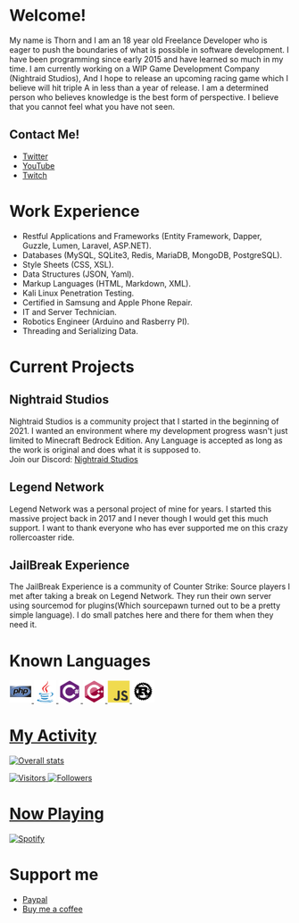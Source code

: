# Welcome!
My name is Thorn and I am an 18 year old Freelance Developer who is eager to push the boundaries of what is possible in software development. I have been programming since early 2015 and have learned so much in my time. I am currently working on a WIP Game Development Company (Nightraid Studios), And I hope to release an upcoming racing game which I believe will hit triple A in less than a year of release. I am a determined person who believes knowledge is the best form of perspective. I believe that you cannot feel what you have not seen.

## Contact Me!
- [Twitter](https://twitter.com/GuildedThorn)
- [YouTube](https://www.youtube.com/channel/UCH4Tj7S26r43FotOCY-L3fA)
- [Twitch](https://www.twitch.tv/xguildedthorn)

# Work Experience
- Restful Applications and Frameworks (Entity Framework, Dapper, Guzzle, Lumen, Laravel, ASP.NET).
- Databases (MySQL, SQLite3, Redis, MariaDB, MongoDB, PostgreSQL).
- Style Sheets (CSS, XSL).
- Data Structures (JSON, Yaml).
- Markup Languages (HTML, Markdown, XML).
- Kali Linux Penetration Testing.
- Certified in Samsung and Apple Phone Repair.
- IT and Server Technician.
- Robotics Engineer (Arduino and Rasberry PI).
- Threading and Serializing Data.

# Current Projects

## Nightraid Studios
Nightraid Studios is a community project that I started in the beginning of 2021. I wanted an environment where my development progress wasn't just limited to Minecraft Bedrock Edition. Any Language is accepted as long as the work is original and does what it is supposed to. \
Join our Discord: [Nightraid Studios](https://discord.nightraid.studio/)

## Legend Network
Legend Network was a personal project of mine for years. I started this massive project back in 2017 and I never though I would get this much support. I want to thank everyone who has ever supported me on this crazy rollercoaster ride.

## JailBreak Experience
The JailBreak Experience is a community of Counter Strike: Source players I met after taking a break on Legend Network. They run their own server using sourcemod for plugins(Which sourcepawn turned out to be a pretty simple language). I do small patches here and there for them when they need it.

# Known Languages

<a href="https://en.wikipedia.org/wiki/PHP" target="_blank"> <img src="https://raw.githubusercontent.com/devicons/devicon/master/icons/php/php-original.svg" alt="php" width="40" height="40"/>
<a href="https://en.wikipedia.org/wiki/Java_(software_platform)" target="_blank"> <img src="https://raw.githubusercontent.com/devicons/devicon/master/icons/java/java-original.svg" alt="java" width="40"
height="40"/>
<a href="https://en.wikipedia.org/wiki/C_Sharp_(programming_language)" target="_blank"> <img src="https://raw.githubusercontent.com/devicons/devicon/master/icons/csharp/csharp-plain.svg" alt="c#" width="40" height="40"/>
<a href="https://en.wikipedia.org/wiki/C%2B%2B" target="_blank"> <img src="https://raw.githubusercontent.com/devicons/devicon/master/icons/cplusplus/cplusplus-original.svg" alt="c++" width="40"
height="40"/>
<a href="https://en.wikipedia.org/wiki/JavaScript" target="_blank"> <img src="https://raw.githubusercontent.com/devicons/devicon/master/icons/javascript/javascript-original.svg" alt="Javascript" width="40"
height="40"/>
<a href="https://en.wikipedia.org/wiki/Rust_(programming_language)" target="_blank"> <img src="https://raw.githubusercontent.com/devicons/devicon/2ae2a900d2f041da66e950e4d48052658d850630/icons/rust/rust-plain.svg" alt="php" width="40" height="40"/>

# My Activity
![Overall stats](https://github-readme-stats.vercel.app/api?username=GuildedThorn&theme=darcula&show_icons=true&count_private=true)

![Visitors](https://visitor-badge.laobi.icu/badge?page_id=GuildedThorn.GuildedThorn)
![Followers](https://img.shields.io/github/followers/GuildedThorn?label=Followers&style=social)

# Now Playing

[![Spotify](https://spotify-drmg65jrz.vercel.app/api/spotify)](https://open.spotify.com/user/lint74q8j4m2mq36z3wyt2obt)

# Support me
  
  - [Paypal](https://www.paypal.com/paypalme/OpticalPvP)
  - [Buy me a coffee](https://www.buymeacoffee.com/GuildedThorn)
